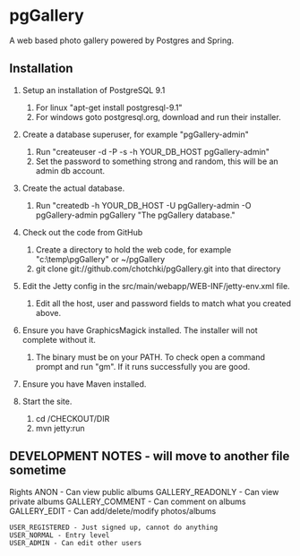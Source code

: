 pgGallery
=========

A web based photo gallery powered by Postgres and Spring.

Installation 
------------

1. Setup an installation of PostgreSQL 9.1
    1. For linux "apt-get install postgresql-9.1"
    2. For windows goto postgresql.org, download and run their installer.

2. Create a database superuser, for example "pgGallery-admin"
    1. Run "createuser -d -P -s -h YOUR_DB_HOST pgGallery-admin"
    2. Set the password to something strong and random, this will be an admin db account.

3. Create the actual database.
    1. Run "createdb -h YOUR_DB_HOST -U pgGallery-admin -O pgGallery-admin pgGallery "The pgGallery database."

4. Check out the code from GitHub
    1. Create a directory to hold the web code, for example "c:\temp\pgGallery" or ~/pgGallery
    2. git clone git://github.com/chotchki/pgGallery.git into that directory

5. Edit the Jetty config in the src/main/webapp/WEB-INF/jetty-env.xml file.
    1. Edit all the host, user and password fields to match what you created above.
    
6. Ensure you have GraphicsMagick installed. The installer will not complete without it.
	1. The binary must be on your PATH. To check open a command prompt and run "gm". If it runs successfully you are good.

7. Ensure you have Maven installed.

8. Start the site.
    1. cd /CHECKOUT/DIR
    2. mvn jetty:run

DEVELOPMENT NOTES - will move to another file sometime
------------------------------------------------------
Rights
	ANON				- Can view public albums 
	GALLERY_READONLY 	- Can view private albums
	GALLERY_COMMENT		- Can comment on albums
	GALLERY_EDIT		- Can add/delete/modify photos/albums
	
	USER_REGISTERED - Just signed up, cannot do anything
	USER_NORMAL - Entry level
	USER_ADMIN - Can edit other users